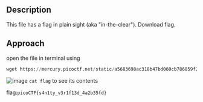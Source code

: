 ## Description
This file has a flag in plain sight (aka "in-the-clear"). Download flag.
## Approach
open the file in terminal using<br>
```py
wget https://mercury.picoctf.net/static/a5683698ac318b47bd060cb786859f23/flag
```
![image](https://github.com/Adarshredd/picoctf-writeups/assets/145366498/563d641d-9a76-43d8-8fb0-c0de7b6b73fd)
`cat flag` to see its contents

flag:`picoCTF{s4n1ty_v3r1f13d_4a2b35fd}`
